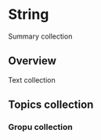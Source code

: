 # String

Summary collection

## Overview

Text collection

## Topics collection

### Gropu collection

